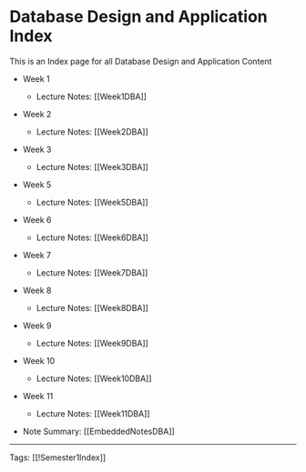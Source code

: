 # Database Design and Application Index

This is an Index page for all Database Design and Application Content

- Week 1
	- Lecture Notes: [[Week1DBA]]
- Week 2
	- Lecture Notes: [[Week2DBA]]
- Week 3
	- Lecture Notes: [[Week3DBA]]
- Week 5
	- Lecture Notes: [[Week5DBA]]
- Week 6
	- Lecture Notes: [[Week6DBA]]
- Week 7
	- Lecture Notes: [[Week7DBA]]
- Week 8
	- Lecture Notes: [[Week8DBA]]
- Week 9
	- Lecture Notes: [[Week9DBA]]
- Week 10
	- Lecture Notes: [[Week10DBA]]
- Week 11
	- Lecture Notes: [[Week11DBA]]


- Note Summary: [[EmbeddedNotesDBA]]

---
Tags: [[!Semester1Index]]